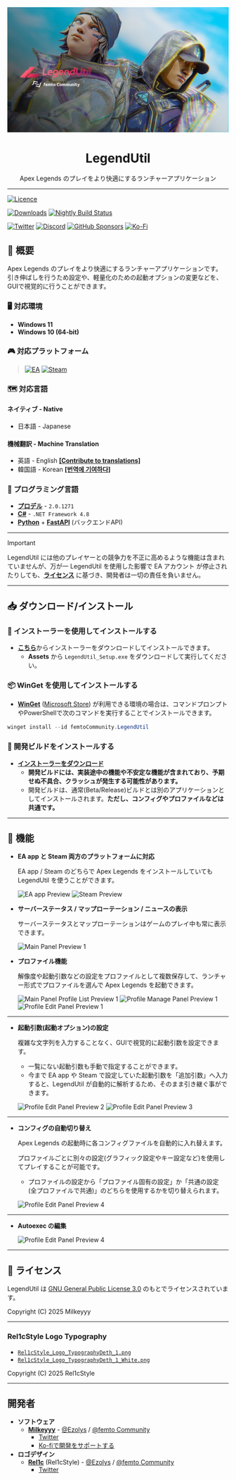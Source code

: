 <div align="center">
<img src="./Resources/Images/Splash/SplashImage.jpg?raw=true" alt="LegendUtil Banner" title="LegendUtil">
<h1>LegendUtil</h1>
<p>Apex Legends のプレイをより快適にするランチャーアプリケーション</p>
</div>

---

[![Licence](https://img.shields.io/github/license/femtoCommunity/LegendUtil?style=for-the-badge)](#-ライセンス)

[![Downloads](https://img.shields.io/github/downloads/femtoCommunity/LegendUtil/total?style=for-the-badge)](https://github.com/femtoCommunity/LegendUtil/releases)
[![Nightly Build Status](https://img.shields.io/github/actions/workflow/status/femtoCommunity/LegendUtil/nightly_rdr.yml?branch=dev&style=for-the-badge&label=Nightly%20Build)](https://github.com/femtoCommunity/LegendUtil/actions/workflows/nightly_rdr.yml)

[![Twitter](https://img.shields.io/badge/Twitter-%231DA1F2.svg?style=for-the-badge&logo=Twitter&logoColor=white)](https://twitter.com/Milkeyyy_53)
[![Discord](https://img.shields.io/badge/Discord-%235865F2.svg?style=for-the-badge&logo=discord&logoColor=white)](https://discord.gg/Y5FrzPft3M)
[![GitHub Sponsors](https://img.shields.io/github/sponsors/Milkeyyy?style=for-the-badge&logo=githubsponsors)](https://github.com/sponsors/Milkeyyy)
[![Ko-Fi](https://img.shields.io/badge/Ko--fi-F16061?style=for-the-badge&logo=ko-fi&logoColor=white)](https://ko-fi.com/milkeyyy)

## 📃 概要
Apex Legends のプレイをより快適にするランチャーアプリケーションです。
引き伸ばしを行うため設定や、軽量化のための起動オプションの変更などを、GUIで視覚的に行うことができます。

### 🖥️ 対応環境
- **Windows 11**
- **Windows 10 (64-bit)**

### 🎮 対応プラットフォーム
> [![EA](https://img.shields.io/badge/ea%20app-%23000000.svg?style=for-the-badge&logo=ea&logoColor=ffffff&color=e6371e)](https://www.ea.com/ja-jp/ea-app)
> [![Steam](https://img.shields.io/badge/steam-%23000000.svg?style=for-the-badge&logo=steam&logoColor=000000&color=e2e2e2)](https://store.steampowered.com/about/)

### 🗺️ 対応言語
#### ネイティブ - Native
- 日本語 - Japanese
#### 機械翻訳 - Machine Translation
- 英語 - English [**[Contribute to translations]**](https://bit.ly/LegendUtil-TL)
- 韓国語 - Korean [**[번역에 기여하다]**](https://bit.ly/LegendUtil-TL)

### 📝 プログラミング言語
- [**プロデル**](https://produ.irelang.jp/) - `2.0.1271`
- [**C#**](https://learn.microsoft.com/ja-jp/dotnet/csharp/) - `.NET Framework 4.8`
- [**Python**](https://www.python.org) + [**FastAPI**](https://fastapi.tiangolo.com/) (バックエンドAPI)

---

> [!IMPORTANT]
> LegendUtil には他のプレイヤーとの競争力を不正に高めるような機能は含まれていませんが、万が一 LegendUtil を使用した影響で EA アカウント が停止されたりしても、[**ライセンス**](#-ライセンス) に基づき、開発者は一切の責任を負いません。

---

## 📥 ダウンロード/インストール

### 📁 インストーラーを使用してインストールする
- [**こちら**](https://github.com/femtoCommunity/LegendUtil/releases)からインストーラーをダウンロードしてインストールできます。
  - **Assets** から `LegendUtil_Setup.exe` をダウンロードして実行してください。

### 📦 WinGet を使用してインストールする
- [**WinGet**](https://learn.microsoft.com/ja-jp/windows/package-manager/winget/) ([Microsoft Store](https://www.microsoft.com/p/app-installer/9nblggh4nns1#activetab=pivot:overviewtab)) が利用できる環境の場合は、コマンドプロンプトやPowerShellで次のコマンドを実行することでインストールできます。
```powershell
winget install --id femtoCommunity.LegendUtil
```

### 💊 開発ビルドをインストールする
- [**インストーラーをダウンロード**](https://api-legendutil.ezolys.com/releases/latest/download?release_channel=dev)
  - **開発ビルドには、実装途中の機能や不安定な機能が含まれており、予期せぬ不具合、クラッシュが発生する可能性があります。**
  - 開発ビルドは、通常(Beta/Release)ビルドとは別のアプリケーションとしてインストールされます。**ただし、コンフィグやプロファイルなどは共通です。**

---

## 🔧 機能
- **EA app と Steam 両方のプラットフォームに対応**

  EA app / Steam のどちらで Apex Legends をインストールしていても LegendUtil を使うことができます。

  ![EA app Preview](https://github.com/user-attachments/assets/9fb06df8-5c42-4ebc-9d3f-e524bdd50ee4)
  ![Steam Preview](https://github.com/user-attachments/assets/458457eb-6b8c-455b-894b-ca14e23bc7dd)



- **サーバーステータス / マップローテーション / ニュースの表示**

  サーバーステータスとマップローテーションはゲームのプレイ中も常に表示できます。

  ![Main Panel Preview 1](https://github.com/femtoCommunity/LegendUtil/assets/59532514/eed9211e-1b44-405f-bbdf-c31e1bebc91e)

- **プロファイル機能**

  解像度や起動引数などの設定をプロファイルとして複数保存して、ランチャー形式でプロファイルを選んで Apex Legends を起動できます。

  ![Main Panel Profile List Preview 1](https://github.com/user-attachments/assets/6184599b-8d01-45fe-9cfc-7291efc0b15c)
  ![Profile Manage Panel Preview 1](https://github.com/femtoCommunity/LegendUtil/assets/59532514/ec2e96cc-726f-4b38-91f2-5e8292da7335)
  ![Profile Edit Panel Preview 1](https://github.com/femtoCommunity/LegendUtil/assets/59532514/b0f3e7f4-4e6a-4e8b-9403-ab8feaa76ad9)

---

- **起動引数(起動オプション)の設定**

  複雑な文字列を入力することなく、GUIで視覚的に起動引数を設定できます。

  - 一覧にない起動引数も手動で指定することができます。
  - 今まで EA app や Steam で設定していた起動引数を「追加引数」へ入力すると、LegendUtil が自動的に解析するため、そのまま引き継ぐ事ができます。

  ![Profile Edit Panel Preview 2](https://github.com/femtoCommunity/LegendUtil/assets/59532514/0b447778-4c94-492a-ba4b-a7a74d6b995d)
  ![Profile Edit Panel Preview 3](https://github.com/femtoCommunity/LegendUtil/assets/59532514/b1604e42-4c00-4662-92e0-50217e42538c)

---

- **コンフィグの自動切り替え**

  Apex Legends の起動時に各コンフィグファイルを自動的に入れ替えます。

  プロファイルごとに別々の設定(グラフィック設定やキー設定など)を使用してプレイすることが可能です。

  - プロファイルの設定から「プロファイル固有の設定」か「共通の設定 (全プロファイルで共通)」のどちらを使用するかを切り替えられます。

  ![Profile Edit Panel Preview 4](https://github.com/femtoCommunity/LegendUtil/assets/59532514/3054d0ff-2566-4026-959c-537733c72011)

---

- **Autoexec の編集**

  ![Profile Edit Panel Preview 4](https://github.com/femtoCommunity/LegendUtil/assets/59532514/b7ec912d-e8e0-4bd1-bfea-67dfedbd1188)

---

## 📒 ライセンス

LegendUtil は [GNU General Public License 3.0](https://www.gnu.org/licenses/gpl-3.0.ja.html) のもとでライセンスされています。

Copyright (C) 2025 Milkeyyy

---

### Rel1cStyle Logo Typography

- [`Rel1cStyle_Logo_TypographyDeth_1.png`](./Resources/Logo/Rel1cStyle_Logo_TypographyDeth_1.png)
- [`Rel1cStyle_Logo_TypographyDeth_1_White.png`](./Resources/Logo/Rel1cStyle_Logo_TypographyDeth_1_White.png)

Copyright (C) 2025 Rel1cStyle

---

## 開発者
- **ソフトウェア**
  - [**Milkeyyy**](https://github.com/Milkeyyy) - [@Ezolys](https://github.com/Ezolys) / [@femto Community](https://github.com/femtoCommunity)
    - [Twitter](https://twitter.com/Milkeyyy_53)
    - [Ko-fiで開発をサポートする](https://ko-fi.com/milkeyyy)
- **ロゴデザイン**
  - [**Rel1c**](https://github.com/Rel1c393) (Rel1cStyle) - [@Ezolys](https://github.com/Ezolys) / [@femto Community](https://github.com/femtoCommunity)
    - [Twitter](https://twitter.com/Apex_tyaneko)
